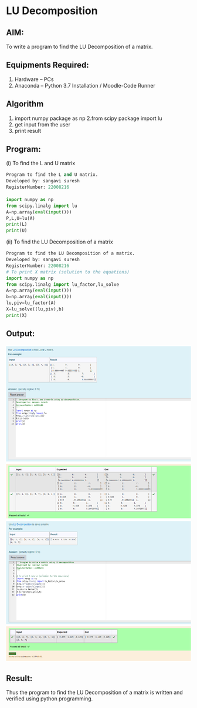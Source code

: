 # LU Decomposition 

## AIM:

To write a program to find the LU Decomposition of a matrix.

## Equipments Required:

1. Hardware – PCs
2. Anaconda – Python 3.7 Installation / Moodle-Code Runner

## Algorithm

1. import numpy package as np
2.from scipy package import lu
3. get input from the user
4. print result

## Program:
(i) To find the L and U matrix

``` python
Program to find the L and U matrix.
Developed by: sangavi suresh
RegisterNumber: 22008216

import numpy as np
from scipy.linalg import lu
A=np.array(eval(input()))
P,L,U=lu(A)
print(L)
print(U)
```
(ii) To find the LU Decomposition of a matrix

```python
Program to find the LU Decomposition of a matrix.
Developed by: sangavi suresh 
RegisterNumber: 22008216
# To print X matrix (solution to the equations)
import numpy as np
from scipy.linalg import lu_factor,lu_solve
A=np.array(eval(input()))
b=np.array(eval(input()))
lu,piv=lu_factor(A)
X=lu_solve((lu,piv),b)
print(X)
```

## Output:
![](./lu1.png)
![](lu2.png)


## Result:

Thus the program to find the LU Decomposition of a matrix is written and verified using python programming.


